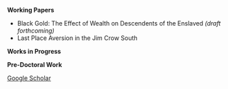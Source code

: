 **Working Papers**

- Black Gold: The Effect of Wealth on Descendents of the Enslaved *(draft forthcoming)*
- Last Place Aversion in the Jim Crow South
  
**Works in Progress**

**Pre-Doctoral Work**

[Google Scholar](https://scholar.google.com/citations?user=CfAcFbcAAAAJ&hl=en)
  
